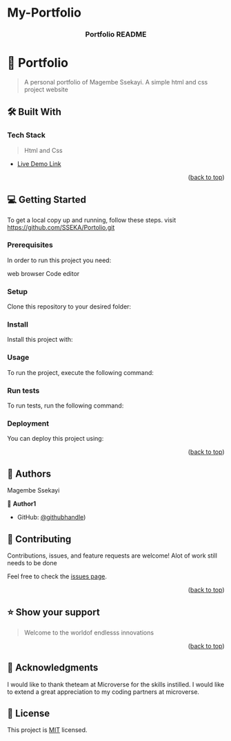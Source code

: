 # My-Portfolio
<div align="center">
  

  <h3><b>Portfolio README </b></h3>

</div>



<!-- PROJECT DESCRIPTION -->

# 📖  Portfolio <a name="about-project"></a>

> A personal portfolio of Magembe Ssekayi. A simple html and css project website



## 🛠 Built With <a name="built-with"></a>

### Tech Stack <a name="tech-stack"></a>

> Html and Css



- [Live Demo Link]([https://yourdeployedapplicationlink.com](https://github.com/SSEKA/Portolio.git))

<p align="right">(<a href="#readme-top">back to top</a>)</p>

<!-- GETTING STARTED -->

## 💻 Getting Started <a name="getting-started"></a>



To get a local copy up and running, follow these steps.
visit https://github.com/SSEKA/Portolio.git

### Prerequisites

In order to run this project you need:

web browser
Code editor

### Setup

Clone this repository to your desired folder:

<!--
Example commands:

```sh
  cd my-folder
  git clone (https://github.com/SSEKA/Portolio.git)
```
--->

### Install

Install this project with:

<!--
Example command:

```sh
  cd my-project
  gem install
```
--->

### Usage

To run the project, execute the following command:

<!--
Example command:

```sh
  rails server
```
--->

### Run tests

To run tests, run the following command:

<!--
Example command:

```sh
  bin/rails test test/models/article_test.rb
```
--->

### Deployment

You can deploy this project using:

<!--
Example:

```sh

```
 -->

<p align="right">(<a href="#readme-top">back to top</a>)</p>

<!-- AUTHORS -->

## 👥 Authors <a name="authors"></a>

Magembe Ssekayi

👤 **Author1**

- GitHub: [@githubhandle](https://github.com/SSEKA))

<!-- CONTRIBUTING -->

## 🤝 Contributing <a name="contributing"></a>

Contributions, issues, and feature requests are welcome!
Alot of work still needs to be done

Feel free to check the [issues page](../../issues/).

<p align="right">(<a href="#readme-top">back to top</a>)</p>

<!-- SUPPORT -->

## ⭐️ Show your support <a name="support"></a>

> Welcome to the worldof endlesss innovations

<p align="right">(<a href="#readme-top">back to top</a>)</p>

<!-- ACKNOWLEDGEMENTS -->

## 🙏 Acknowledgments <a name="acknowledgements"></a>

>

I would like to thank theteam at Microverse for the skills instilled.
I would like to extend a great appreciation to my coding partners at microverse.



## 📝 License <a name="license"></a>

This project is [MIT](./LICENSE) licensed.
